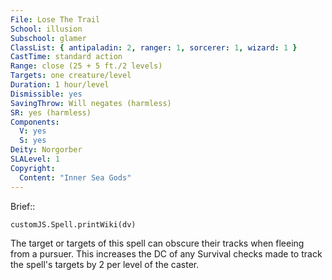 ```yaml
---
File: Lose The Trail
School: illusion
Subschool: glamer
ClassList: { antipaladin: 2, ranger: 1, sorcerer: 1, wizard: 1 }
CastTime: standard action
Range: close (25 + 5 ft./2 levels)
Targets: one creature/level
Duration: 1 hour/level
Dismissible: yes
SavingThrow: Will negates (harmless)
SR: yes (harmless)
Components:
  V: yes
  S: yes
Deity: Norgorber
SLALevel: 1
Copyright:
  Content: "Inner Sea Gods"
---
```

Brief:: 

```dataviewjs
customJS.Spell.printWiki(dv)
```

The target or targets of this spell can obscure their tracks when fleeing from a pursuer. This increases the DC of any Survival checks made to track the spell's targets by 2 per level of the caster.
